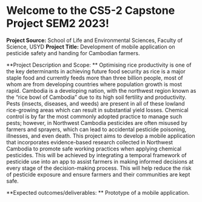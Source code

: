 # Welcome to the CS5-2 Capstone Project SEM2 2023!

**Project Source:** School of Life and Environmental Sciences, Faculty of Science, USYD
**Project Title:** Development of mobile application on pesticide safety and handing for Cambodian farmers.

**Project Description and Scope: **
Optimising rice productivity is one of the key determinants in achieving future food security as rice is 
a major staple food and currently feeds more than three billion people, most of whom are from 
developing countries where population growth is most rapid. Cambodia is a developing nation, with 
the northwest region known as the “rice bowl of Cambodia” due to its high soil fertility and 
productivity. Pests (insects, diseases, and weeds) are present in all of these lowland rice-growing 
areas which can result in substantial yield losses. Chemical control is by far the most commonly 
adopted practice to manage such pests; however, in Northwest Cambodia pesticides are often 
misused by farmers and sprayers, which can lead to accidental pesticide poisoning, illnesses, and 
even death. 
This project aims to develop a mobile application that incorporates evidence-based research 
collected in Northwest Cambodia to promote safe working practices when applying chemical 
pesticides. This will be achieved by integrating a temporal framework of pesticide use into an app to 
assist farmers in making informed decisions at every stage of the decision-making process. This will 
help reduce the risk of pesticide exposure and ensure farmers and their communities are kept safe.

**Expected outcomes/deliverables: **
Prototype of a mobile application.
